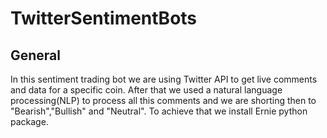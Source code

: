 # TwitterSentimentBots

## General
In this sentiment trading bot we are using Twitter API to get live comments and data for a specific coin. After that we used a natural language processing(NLP) to process all this comments and we are shorting then to "Bearish","Bullish" and "Neutral". To achieve that we install Ernie python package.
